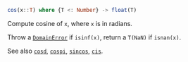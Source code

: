 ```julia
cos(x::T) where {T <: Number} -> float(T)
```

Compute cosine of `x`, where `x` is in radians.

Throw a [`DomainError`](@ref) if `isinf(x)`, return a `T(NaN)` if `isnan(x)`.

See also [`cosd`](@ref), [`cospi`](@ref), [`sincos`](@ref), [`cis`](@ref).
